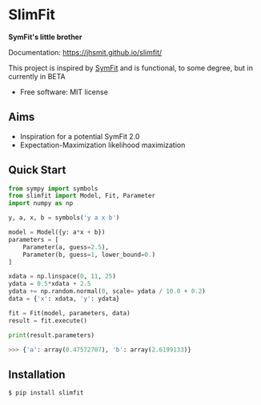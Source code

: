 # SlimFit

**SymFit's little brother**

Documentation: https://jhsmit.github.io/slimfit/

This project is inspired by [SymFit](https://github.com/tBuLi/symfit) and is functional, to some degree, but in currently in BETA

* Free software: MIT license


## Aims

* Inspiration for a potential SymFit 2.0
* Expectation-Maximization likelihood maximization

## Quick Start

```python
from sympy import symbols
from slimfit import Model, Fit, Parameter
import numpy as np

y, a, x, b = symbols('y a x b')

model = Model({y: a*x + b})
parameters = [
    Parameter(a, guess=2.5),
    Parameter(b, guess=1, lower_bound=0.)
]

xdata = np.linspace(0, 11, 25)
ydata = 0.5*xdata + 2.5
ydata += np.random.normal(0, scale= ydata / 10.0 + 0.2)
data = {'x': xdata, 'y': ydata}

fit = Fit(model, parameters, data)
result = fit.execute()

print(result.parameters)

>>> {'a': array(0.47572707), 'b': array(2.6199133)}

```


Installation
------------

```console
$ pip install slimfit
```
